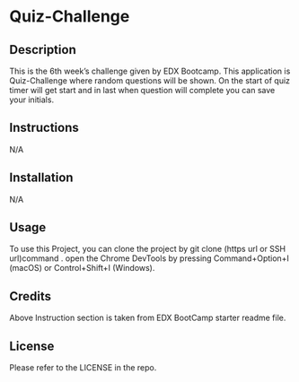 # Quiz-Challenge

## Description

This is the 6th week’s challenge given by EDX Bootcamp. This application is Quiz-Challenge where random questions will be shown. On the start of quiz timer will get start and in last when question will complete you can save your initials.

## Instructions

N/A

## Installation

N/A

## Usage

To use this Project, you can clone the project by git clone (https url or SSH url)command . open the Chrome DevTools by pressing Command+Option+I (macOS) or Control+Shift+I (Windows).

## Credits

Above Instruction section is taken from EDX BootCamp starter readme file.

## License

Please refer to the LICENSE in the repo.
